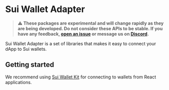 # Sui Wallet Adapter

> **⚠️ These packages are experimental and will change rapidly as they are being developed. Do not
> consider these APIs to be stable. If you have any feedback,
> [open an issue](https://github.com/MystenLabs/sui/issues/new/choose) or message us on
> [Discord](https://discord.gg/Sui).**

Sui Wallet Adapter is a set of libraries that makes it easy to connect your dApp to Sui wallets.

## Getting started

We recommend using [Sui Wallet Kit](./wallet-kit/README.md) for connecting to wallets from React
applications.
